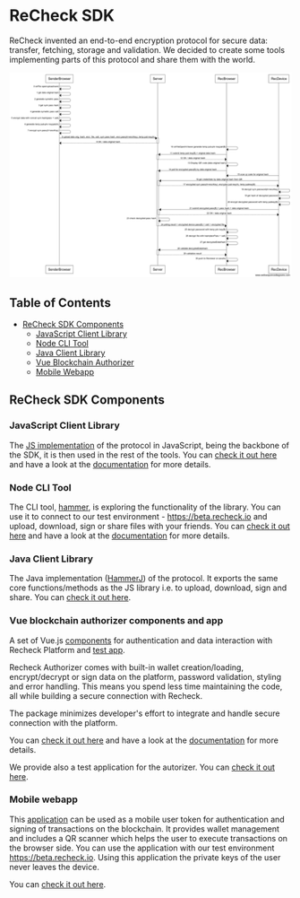 # ReCheck SDK 

ReCheck invented an end-to-end encryption protocol for secure data: transfer, fetching, storage and validation. We decided to create some tools implementing parts of this protocol and share them with the world. 

![protocol](protocol.png)

## Table of Contents
 - [ReCheck SDK Components](#recheck-sdk-components)
    - [JavaScript Client Library](#javascript-client-library)
    - [Node CLI Tool](#node-cli-tool)
    - [Java Client Library](#java-client-library)
    - [Vue Blockchain Authorizer](#vue-blockchain-authorizer-components-and-app)
    - [Mobile Webapp](#mobile-webapp)


## ReCheck SDK Components

### JavaScript Client Library 
The [JS implementation](https://github.com/ReCheck-io/recheck-clientjs-library) of the protocol in JavaScript, being the backbone of the SDK, it is then used in the rest of the tools. You can [check it out here](https://github.com/ReCheck-io/recheck-clientjs-library) and have a look at the [documentation](https://github.com/ReCheck-io/recheck-clientjs-library/blob/master/docs/index.md) for more details.

### Node CLI Tool 
The CLI tool, [hammer](https://github.com/ReCheck-io/hammerJS), is exploring the functionality of the library. You can use it to connect to our test environment - https://beta.recheck.io and upload, download, sign or share files with your friends. You can [check it out here](https://github.com/ReCheck-io/hammerJS) and have a look at the [documentation](https://github.com/ReCheck-io/hammerJS/blob/master/docs/index.md) for more details.

### Java Client Library
The Java implementation ([HammerJ](https://github.com/ReCheck-io/hammerJ)) of the protocol. It exports the same core functions/methods as the JS library i.e. to upload, download, sign and share. You can [check it out here](https://github.com/ReCheck-io/hammerJ).

### Vue blockchain authorizer components and app

A set of Vue.js [components](https://github.com/ReCheck-io/vue-recheck-authorizer) for authentication and data interaction with Recheck Platform and [test app](https://github.com/ReCheck-io/vue-recheck-authorizer-app).

Recheck Authorizer comes with built-in wallet creation/loading, encrypt/decrypt or sign data on the platform, password validation, styling and error handling. This means you spend less time maintaining the code, all while building a secure connection with Recheck.

The package minimizes developer's effort to integrate and handle secure connection with the platform.

You can [check it out here](https://github.com/ReCheck-io/vue-recheck-authorizer) and have a look at the [documentation](https://recheck-io.github.io/vue-recheck-authorizer/guide.html) for more details.

We provide also a test application for the autorizer. You can [check it out here](https://github.com/ReCheck-io/vue-recheck-authorizer-app).

### Mobile webapp 
This [application](https://github.com/ReCheck-io/recheck-mobile-webapp) can be used as a mobile user token for authentication and signing of transactions on the blockchain. It provides wallet management and includes a QR scanner which helps the user to execute transactions on the browser side. You can use the application with our test environment https://beta.recheck.io. Using this application the private keys of the user never leaves the device. 

You can [check it out here](https://github.com/ReCheck-io/recheck-mobile-webapp).

